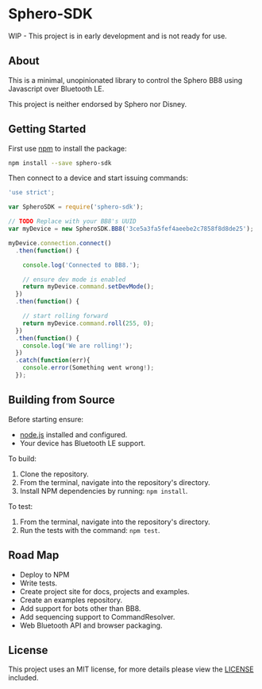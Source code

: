 # Sphero-SDK

WIP - This project is in early development and is not ready for use.

## About

This is a minimal, unopinionated library to control the Sphero BB8 using Javascript over Bluetooth LE.

This project is neither endorsed by Sphero nor Disney.

## Getting Started

First use [npm](https://www.npmjs.com/) to install the package:

```bash
npm install --save sphero-sdk
```

Then connect to a device and start issuing commands:

```javascript
'use strict';

var SpheroSDK = require('sphero-sdk');

// TODO Replace with your BB8's UUID
var myDevice = new SpheroSDK.BB8('3ce5a3fa5fef4aeebe2c7858f8d8de25');

myDevice.connection.connect()
  .then(function() {

    console.log('Connected to BB8.');

    // ensure dev mode is enabled
    return myDevice.command.setDevMode();
  })
  .then(function() {

    // start rolling forward
    return myDevice.command.roll(255, 0);
  })
  .then(function() {
    console.log('We are rolling!');
  })
  .catch(function(err){
    console.error(Something went wrong!);
  });
```

## Building from Source

Before starting ensure:

- [node.js](https://nodejs.org/en/) installed and configured.
- Your device has Bluetooth LE support.

To build:

1. Clone the repository.
1. From the terminal, navigate into the repository's directory.
1. Install NPM dependencies by running: `npm install`.

To test:

1. From the terminal, navigate into the repository's directory.
1. Run the tests with the command: `npm test`.

## Road Map

- Deploy to NPM
- Write tests.
- Create project site for docs, projects and examples.
- Create an examples repository.
- Add support for bots other than BB8.
- Add sequencing support to CommandResolver.
- Web Bluetooth API and browser packaging.

## License

This project uses an MIT license, for more details please view the [LICENSE](/LICENSE) included.
